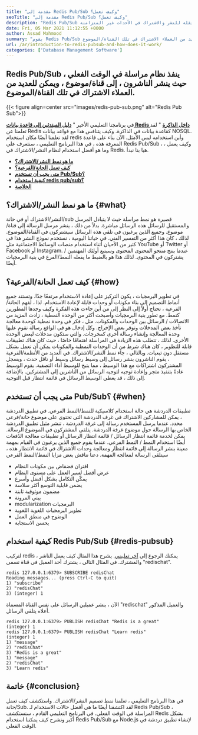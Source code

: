 ```yaml
---
title: "مقدمة إلى Redis Pub/Sub وكيف تعمل؟" 
seoTitle: "مقدمة إلى Redis Pub/Sub وكيف تعمل؟" 
description: "Redis Pub/Sub هي خدمة مراسلة مرنة وموثوقة في الوقت الفعلي للتطبيقات المستقلة للنشر والاشتراك في الأحداث غير المتزامنة." 
date: Fri, 05 Mar 2021 11:12:55 +0000
author: Assad Mahmood
summary: "يقوم Redis Pub/Sub بتنفيذ نظام مراسلة في الوقت الفعلي ، حيث ينشر الناشرون ، إلى قناة/موضوع ، ويمكن للعديد من العملاء الاشتراك في تلك القناة/الموضوع." 
url: /ar/introduction-to-redis-pubsub-and-how-does-it-work/
categories: ['Database Management Software']
---
```


## Redis Pub/Sub ينفذ نظام مراسلة في الوقت الفعلي ، حيث ينشر الناشرون ، إلى قناة/موضوع ، ويمكن للعديد من العملاء الاشتراك في تلك القناة/الموضوع.

{{< figure align=center src="images/redis-pub-sub.png" alt="Redis Pub Sub">}}

في برنامجنا التعليمي الأخير " **[دليل المبتدئين إلى قاعدة بيانات Redis داخل الذاكرة][1]** " لقد تعلمنا عن Redis كقاعدة بيانات في الذاكرة. وكيف يتنافس هذا مع قواعد بيانات NOSQL. لقد تعلمنا أيضًا مكان استخدام redis وأين استخدامه ليس الأمثل. الآن بناء على قاعدة المعرفة هذه ، في هذا البرنامج التعليمي ، سنتعرف على Redis Pub/Sub ، وكيف يعمل ، وما هو أفضل استخدام لنظام النشر/الاشتراك في Redis. هيا بنا نبدأ.
* **[ما هو نمط النشر/الاشتراك؟][2]** 
* **[كيف تعمل الحانة/الفرعية؟][3]** 
* **[متى يجب أن تستخدم Pub/Sub؟][4]** 
* **[كيفية استخدام redis pub/sub؟][5]** 
* **[الخلاصة][6]** 

## ما هو نمط النشر/الاشتراك؟ {#what}

النشر/الاشتراك أو في حانة/sub قصيرة هو نمط مراسلة حيث لا يتبادل المرسل والمستقبل للرسائل هذه الرسائل مباشرة. بدلاً من ذلك ، ينشر مرسل الرسالة إلى قناة/موضوع. وجميع الذين يرغبون في تلقي هذه الرسائل سيشتركون في القناة/الموضوع. لذلك ، كان هذا أكثر من التفسير الفني. في حياتنا اليومية ، نستخدم نموذج النشر هذا في كثير من الأحيان أثناء استخدام منصات الوسائط الاجتماعية مثل YouTube أو Twitter أو Facebook أو Instagram. عندما ينتج منتجو المحتوى المحتوى وسيتبع أولئك المهتمين / يشتركون في المحتوى. لذلك هذا هو بالضبط ما يفعله النمط/الفرع في بنية البرمجيات أيضًا.

## كيف تعمل الحانة/الفرعية؟ {#how}

في تطوير البرمجيات ، يكون التركيز على إعادة الاستخدام مرتفعًا جدًا. وتستند جميع أنماط التصميم إلى بناء مكونات أو وحدات قابلة لإعادة الاستخدام. لذا ، لفهم الحانة/الفرعية ، تحتاج أولاً إلى النظر إلى من أين جاءت هذه الفكرة وكيف وجدها المطورين كنمط.
مع تطور بنية البرمجيات وأصبحت أكثر من الوحدة النمطية ، زادت المزيد من الاتصالات / الرسائل بين الوحدات والمكونات. مثل ، فكر في وحدة نمطية كوحدة معالجة تأخذ بعض المدخلات وتوفر بعض الإخراج. وكل إدخال هو في الواقع رسالة تقوم عليها وحدة المعالجة وإنشاء رسالة أخرى كمخرجات. والتي ستكون مدخلات لبعض الوحدة الأخرى. لذلك ، تتطلب هذه الزيادة في المراسلة اهتمامًا خاصًا ، حيث كان هناك تطبيقات قابلة للتطوير ، كان هناك شرط من أن الوحدات النمطية والمكونات يمكن أن تعمل بشكل مستقل دون تبعيات. وبالتالي ، جاء نمط النشر/الاشتراك.
في العديد من الأنظمة/الفرعية ، يقوم الناشرون بنشر رسائل إلى وسيط رسائل وسيط أو ناقل حدث ، ويسجل المشتركون اشتراكات مع هذا الوسيط ، مما يتيح للوسيط أداء التصفية. يقوم الوسيط عادةً بتنفيذ متجر وإعادة توجيه لتوجيه الرسائل من الناشرين إلى المشتركين. بالإضافة إلى ذلك ، قد يعطي الوسيط الرسائل في قائمة انتظار قبل التوجيه.

## **متى يجب أن تستخدم Pub/Sub؟** {#when}

تطبيقات الدردشة هي حالة استخدام كلاسيكية للنمط/النمط الفرعي. في تطبيق الدردشة ، يمكن للمشاركين الاشتراك في غرف الدردشة التي تحتوي على موضوع حانة/فرعي محدد. عندما يرسل المستخدم رسالة إلى غرفة الدردشة ، تنشر مثيل تطبيق الدردشة الخاص بها الرسالة حول موضوع غرفة الدردشة. يتلقى المشتركون في الموضوع الرسالة.
يمكن لخدمة قائمة انتظار الرسائل / قائمة انتظار الرسائل أو تطبيقات معالجة الدُفعات أيضًا استخدام النمط / النمط الفرعي. عندما يقوم جميع الذين يرغبون في القيام بمهمة معينة بنشر الرسالة إلى قائمة انتظار ومعالجة وحدات الاشتراك في قائمة الانتظار هذه ، سيتلقى الرسالة لمعالجة المهمة.
دعنا نناقش بعض مزايا النمط/النمط الفرعي
  * اقتران فضفاض بين مكونات النظام
  * عرض أفضل لسير العمل على مستوى النظام
  * يمكّن التكامل بشكل أفضل وأسرع
  * يضمن قابلية التوسع أكثر سلاسة
  * مضمون موثوقية ثابتة
  * يبني المرونة
  * modularization البرمجيات
  * تطوير البرمجيات اللغوية اللغوية
  * الوضوح في منطق العمل
  * يحسن الاستجابة

## كيفية استخدام Redis Pub/Sub {#redis-pubsub}

لتركيب redis ، يمكنك الرجوع إلى [آخر تعليمي][1]. يشرح هذا المثال كيف يعمل الناشر والمشترك. في المثال التالي ، يشترك أحد العميل في قناة تسمى "redischat".
```
redis 127.0.0.1:6379> SUBSCRIBE redisChat  
Reading messages... (press Ctrl-C to quit) 
1) "subscribe" 
2) "redisChat" 
3) (integer) 1 
```
الآن ، ينشر عميلين الرسائل على نفس القناة المسماة "redischat" والعميل المذكور أعلاه يتلقى الرسائل.
```
redis 127.0.0.1:6379> PUBLISH redisChat "Redis is a great"  
(integer) 1  
redis 127.0.0.1:6379> PUBLISH redisChat "Learn redis"  
(integer) 1   
1) "message" 
2) "redisChat" 
3) "Redis is a great" 
1) "message" 
2) "redisChat" 
3) "Learn redis" 

```

## خاتمة {#conclusion}

في هذا البرنامج التعليمي ، تعلمنا نمط تصميم النشر/الاشتراك. واستكشف كيف تعمل حانة/Sub. لقد اكتشفنا أيضًا ما هي أفضل حالات الاستخدام لـ Redis Pub/Sub ، المراسلة في الوقت الفعلي. في البرنامج التعليمي القادم ، سنستكشف Redis بشكل أكبر ونشرح كيف يمكننا استخدام Redis Pub/Sub مع Node.js لإنشاء تطبيق دردشة في الوقت الفعلي.



[1]: https://blog.containerize.com/database-management-software/a-beginners-guide-to-redis-in-memory-database/
[2]: #what
[3]: #how
[4]: #when
[5]: #redis-pubsub
[6]: #conclusion
